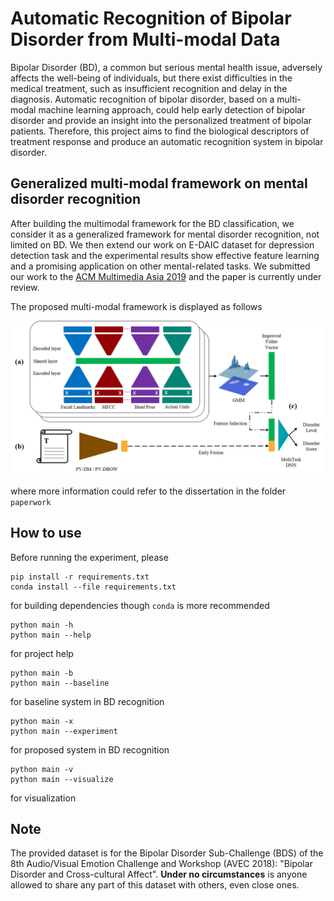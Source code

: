 # Automatic Recognition of Bipolar Disorder from Multi-modal Data

Bipolar Disorder (BD), a common but serious mental health issue, adversely affects the well-being of individuals, but there exist difficulties in the medical treatment, such as insufficient recognition and delay in the diagnosis. Automatic recognition of bipolar disorder, based on a multi-modal machine learning approach, could help early detection of bipolar disorder and provide an insight into the personalized treatment of bipolar patients. Therefore, this project aims to find the biological descriptors of treatment response and produce an automatic recognition system in bipolar disorder.


## Generalized multi-modal framework on mental disorder recognition

After building the multimodal framework for the BD classification, we consider it as a generalized framework for mental disorder recognition, not limited on BD. We then extend our work on E-DAIC dataset for depression detection task and the experimental results show effective feature learning and a promising application on other mental-related tasks. We submitted our work to the [ACM Multimedia Asia 2019](http://www.acmmmasia.org/) and the paper is currently under review.

The proposed multi-modal framework is displayed as follows

![](images/framework.png)

where more information could refer to the dissertation in the folder ```paperwork```


## How to use
Before running the experiment, please 
```
pip install -r requirements.txt
conda install --file requirements.txt
```
for building dependencies though ```conda``` is more recommended
```
python main -h
python main --help
```
for project help
```
python main -b
python main --baseline
```
for baseline system in BD recognition
```
python main -x
python main --experiment
```
for proposed system in BD recognition
```
python main -v
python main --visualize
```
for visualization


## Note 
The provided dataset is for the Bipolar Disorder Sub-Challenge (BDS) of the 8th Audio/Visual Emotion Challenge and Workshop (AVEC 2018): "Bipolar Disorder and Cross-cultural Affect". __Under no circumstances__ is anyone allowed to share any part of this dataset with others, even close ones. 